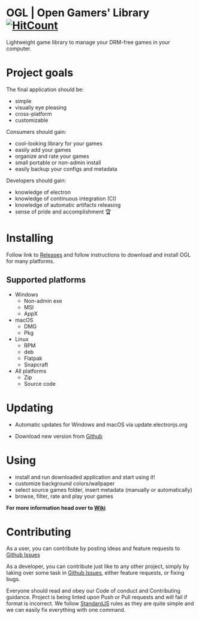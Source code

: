 # OGL | Open Gamers' Library [![HitCount](http://hits.dwyl.io/houby-studio/open-gamers-library.svg)](http://hits.dwyl.io/houby-studio/open-gamers-library)

Lightweight game library to manage your DRM-free games in your computer.

# Project goals

The final application should be:

- simple
- visually eye pleasing
- cross-platform
- customizable

Consumers should gain:

- cool-looking library for your games
- easily add your games
- organize and rate your games
- small portable or non-admin install
- easily backup your configs and metadata

Developers should gain:

- knowledge of electron
- knowledge of continuous integration (CI)
- knowledge of automatic artifacts releasing
- sense of pride and accomplishment 🏆

# Installing

Follow link to [Releases][1] and follow instructions to download and install OGL for many platforms.

## Supported platforms

- Windows
  - Non-admin exe
  - MSI
  - AppX
- macOS
  - DMG
  - Pkg
- Linux
  - RPM
  - deb
  - Flatpak
  - Snapcraft
- All platforms
  - Zip
  - Source code

# Updating

- Automatic updates for Windows and macOS via update.electronjs.org

- Download new version from [Github][1]

# Using

- install and run downloaded application and start using it!  
- customize background colors/wallpaper
- select source games folder, insert metadata (manually or automatically)
- browse, filter, rate and play your games

**For more information head over to [Wiki][2]**

# Contributing

As a user, you can contribute by posting ideas and feature requests to [Github Issues][3]

As a developer, you can contribute just like to any other project, simply by taking over some task in [Github Issues][3], either feature requests, or fixing bugs.

Everyone should read and obey our Code of conduct and Contributing guidance. Project is being linted upon Push or Pull requests and will fail if format is incorrect. We follow [StandardJS][4] rules as they are quite simple and we can easily fix everything with one command.

[1]: https://github.com/houby-studio/open-gamers-library/releases
[2]: https://github.com/houby-studio/open-gamers-library/wiki
[3]: https://github.com/houby-studio/open-gamers-library/issues
[4]: https://standardjs.com/